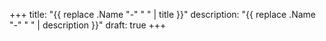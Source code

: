 +++
title: "{{ replace .Name "-" " " | title }}"
description: "{{ replace .Name "-" " " | description }}"
draft: true
+++
